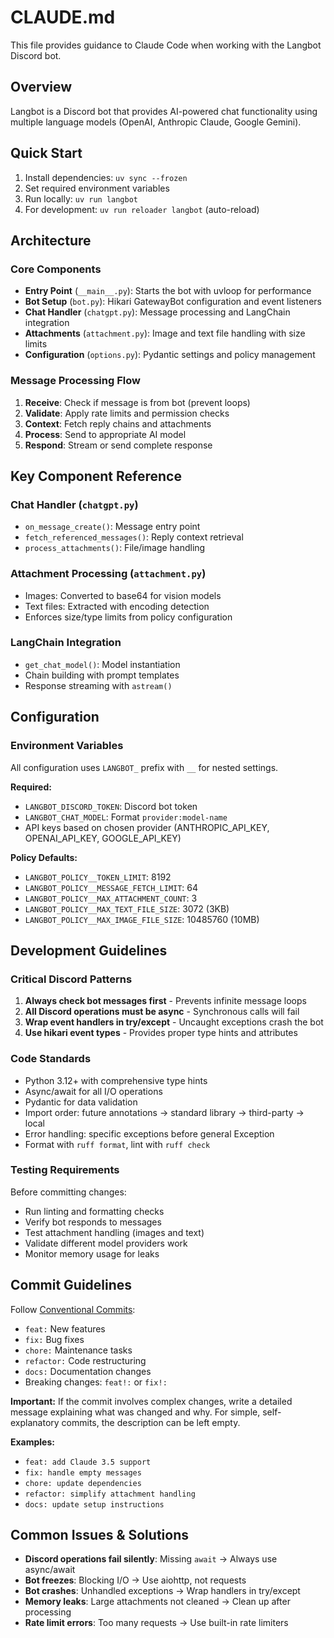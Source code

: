 # CLAUDE.md

This file provides guidance to Claude Code when working with the Langbot Discord bot.

## Overview

Langbot is a Discord bot that provides AI-powered chat functionality using multiple language models (OpenAI, Anthropic Claude, Google Gemini).

## Quick Start

1. Install dependencies: `uv sync --frozen`
2. Set required environment variables
3. Run locally: `uv run langbot`
4. For development: `uv run reloader langbot` (auto-reload)

## Architecture

### Core Components

- **Entry Point** (`__main__.py`): Starts the bot with uvloop for performance
- **Bot Setup** (`bot.py`): Hikari GatewayBot configuration and event listeners
- **Chat Handler** (`chatgpt.py`): Message processing and LangChain integration
- **Attachments** (`attachment.py`): Image and text file handling with size limits
- **Configuration** (`options.py`): Pydantic settings and policy management

### Message Processing Flow

1. **Receive**: Check if message is from bot (prevent loops)
2. **Validate**: Apply rate limits and permission checks
3. **Context**: Fetch reply chains and attachments
4. **Process**: Send to appropriate AI model
5. **Respond**: Stream or send complete response

## Key Component Reference

### Chat Handler (`chatgpt.py`)

- `on_message_create()`: Message entry point
- `fetch_referenced_messages()`: Reply context retrieval
- `process_attachments()`: File/image handling

### Attachment Processing (`attachment.py`)

- Images: Converted to base64 for vision models
- Text files: Extracted with encoding detection
- Enforces size/type limits from policy configuration

### LangChain Integration

- `get_chat_model()`: Model instantiation
- Chain building with prompt templates
- Response streaming with `astream()`

## Configuration

### Environment Variables

All configuration uses `LANGBOT_` prefix with `__` for nested settings.

**Required:**

- `LANGBOT_DISCORD_TOKEN`: Discord bot token
- `LANGBOT_CHAT_MODEL`: Format `provider:model-name`
- API keys based on chosen provider (ANTHROPIC_API_KEY, OPENAI_API_KEY, GOOGLE_API_KEY)

**Policy Defaults:**

- `LANGBOT_POLICY__TOKEN_LIMIT`: 8192
- `LANGBOT_POLICY__MESSAGE_FETCH_LIMIT`: 64
- `LANGBOT_POLICY__MAX_ATTACHMENT_COUNT`: 3
- `LANGBOT_POLICY__MAX_TEXT_FILE_SIZE`: 3072 (3KB)
- `LANGBOT_POLICY__MAX_IMAGE_FILE_SIZE`: 10485760 (10MB)

## Development Guidelines

### Critical Discord Patterns

1. **Always check bot messages first** - Prevents infinite message loops
2. **All Discord operations must be async** - Synchronous calls will fail
3. **Wrap event handlers in try/except** - Uncaught exceptions crash the bot
4. **Use hikari event types** - Provides proper type hints and attributes

### Code Standards

- Python 3.12+ with comprehensive type hints
- Async/await for all I/O operations
- Pydantic for data validation
- Import order: future annotations → standard library → third-party → local
- Error handling: specific exceptions before general Exception
- Format with `ruff format`, lint with `ruff check`

### Testing Requirements

Before committing changes:

- Run linting and formatting checks
- Verify bot responds to messages
- Test attachment handling (images and text)
- Validate different model providers work
- Monitor memory usage for leaks

## Commit Guidelines

Follow [Conventional Commits](https://www.conventionalcommits.org/):

- `feat:` New features
- `fix:` Bug fixes
- `chore:` Maintenance tasks
- `refactor:` Code restructuring
- `docs:` Documentation changes
- Breaking changes: `feat!:` or `fix!:`

**Important:** If the commit involves complex changes, write a detailed message explaining what was changed and why. For simple, self-explanatory commits, the description can be left empty.

**Examples:**

- `feat: add Claude 3.5 support`
- `fix: handle empty messages`
- `chore: update dependencies`
- `refactor: simplify attachment handling`
- `docs: update setup instructions`

## Common Issues & Solutions

- **Discord operations fail silently**: Missing `await` → Always use async/await
- **Bot freezes**: Blocking I/O → Use aiohttp, not requests
- **Bot crashes**: Unhandled exceptions → Wrap handlers in try/except
- **Memory leaks**: Large attachments not cleaned → Clean up after processing
- **Rate limit errors**: Too many requests → Use built-in rate limiters
